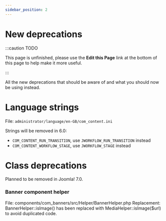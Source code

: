 ```yaml
---
sidebar_position: 2
---
```


New deprecations
================

:::caution TODO

This page is unfinished, please use the **Edit this Page** link at the bottom of this page to help make it more useful.

:::

All the new deprecations that should be aware of and what you should now be using instead.

# Language strings

File: `administrator/language/en-GB/com_content.ini`

Strings will be removed in 6.0: 
* `COM_CONTENT_RUN_TRANSITION`, use `JWORKFLOW_RUN_TRANSITION` instead 
* `COM_CONTENT_WORKFLOW_STAGE`, use `JWORKFLOW_STAGE` instead 

# Class deprecations

Planned to be removed in Joomla! 7.0.

### Banner component helper

File: components/com_banners/src/Helper/BannerHelper.php
Replacement: BannerHelper::isImage() has been replaced with MediaHelper::isImage($url) to avoid duplicated code.
